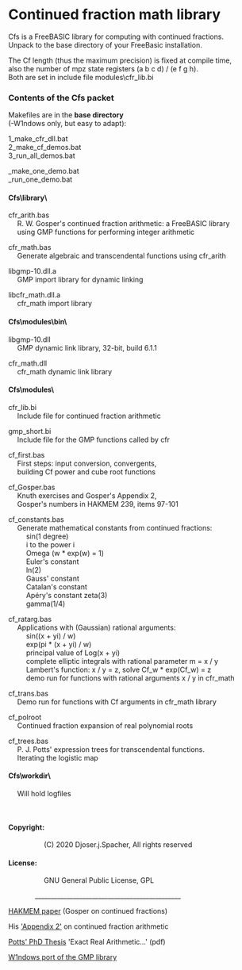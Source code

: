 Continued fraction math library  
 =============================
Cfs is a FreeBASIC library for computing with continued fractions.  
Unpack to the base directory of your FreeBasic installation.  
  
The Cf length (thus the maximum precision) is fixed at compile time,  
also the number of mpz state registers (a b c d) / (e f g h).  
Both are set in include file modules\cfr_lib.bi  
  
  
### Contents of the Cfs packet  
  
  
Makefiles are in the **base directory**  
(-W1ndows only, but easy to adapt):  
  
1_make_cfr_dll.bat  
2_make_cf_demos.bat  
3_run_all_demos.bat  
  
\_make_one_demo.bat  
\_run_one_demo.bat  
  
  
#### Cfs\library\  
  
cfr_arith.bas  
  R. W. Gosper's continued fraction arithmetic: a FreeBASIC library  
  using GMP functions for performing integer arithmetic  
  
cfr_math.bas  
  Generate algebraic and transcendental functions using cfr_arith  
  
libgmp-10.dll.a  
  GMP import library for dynamic linking  
  
libcfr_math.dll.a  
  cfr_math import library  
  
  
#### Cfs\modules\bin\  
  
libgmp-10.dll  
  GMP dynamic link library, 32-bit, build 6.1.1  
  
cfr_math.dll  
  cfr_math dynamic link library  
  
#### Cfs\modules\  
  
cfr_lib.bi  
  Include file for continued fraction arithmetic  
  
gmp_short.bi  
  Include file for the GMP functions called by cfr  
  
cf_first.bas  
  First steps: input conversion, convergents,  
  building Cf power and cube root functions  
  
cf_Gosper.bas  
  Knuth exercises and Gosper's Appendix 2,  
  Gosper's numbers in HAKMEM 239, items 97-101  
  
cf_constants.bas  
  Generate mathematical constants from continued fractions:  
    sin(1 degree)  
    i to the power i  
    Omega (w * exp(w) = 1)  
    Euler's constant  
    ln(2)  
    Gauss' constant  
    Catalan's constant  
    Apéry's constant zeta(3)  
    gamma(1/4)  
  
cf_ratarg.bas  
  Applications with (Gaussian) rational arguments:  
    sin((x + yi) / w)  
    exp(pi * (x + yi) / w)  
    principal value of Log(x + yi)  
    complete elliptic integrals with rational parameter m = x / y  
    Lambert's function: x / y = z, solve Cf_w * exp(Cf_w) = z  
    demo run for functions with rational arguments x / y in cfr_math  
  
cf_trans.bas  
  Demo run for functions with Cf arguments in cfr_math library  
  
cf_polroot  
  Continued fraction expansion of real polynomial roots  
  
cf_trees.bas  
  P. J. Potts' expression trees for transcendental functions.  
  Iterating the logistic map  
  
  
#### Cfs\workdir\  
  Will hold logfiles  
  
   
  
#### Copyright:  
        (C) 2020 Djoser.j.Spacher, All rights reserved  
  
#### License:  
        GNU General Public License, GPL  
  
      ______________________________________________  
  
[HAKMEM paper](https://perl.plover.com/classes/cftalk/INFO/hakmem.html)
(Gosper on continued fractions)  
  
His ['Appendix 2'](https://perl.plover.com/classes/cftalk/INFO/gosper.txt)
on continued fraction arithmetic  
  
[Potts' PhD Thesis](https://www.doc.ic.ac.uk/~ae/papers/potts-phd.pdf)
'Exact Real Arithmetic...' (pdf)  
  
[W1ndows port of the GMP library](https://sourceforge.net/projects/mingw/files/MinGW/Base/gmp/gmp-6.1.2/)  
